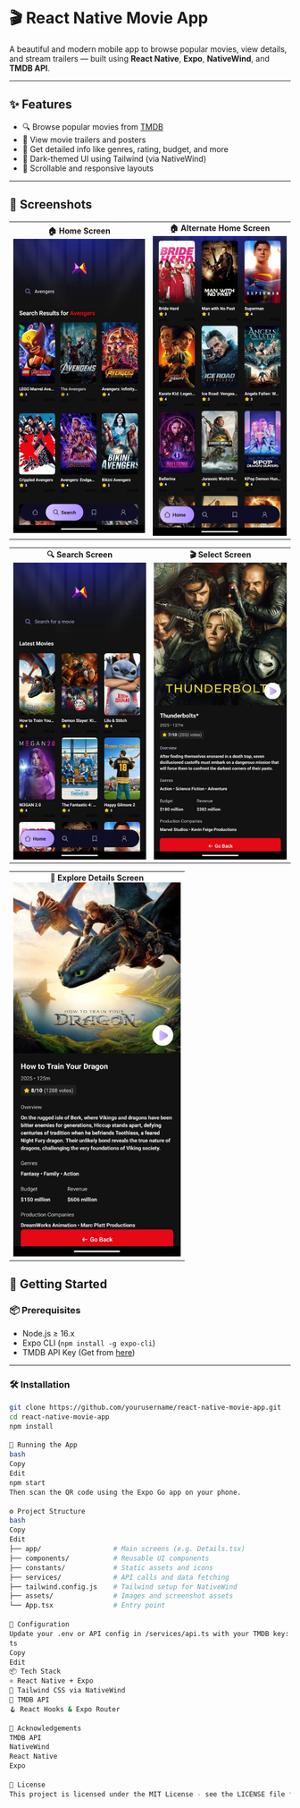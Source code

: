 # 🎬 React Native Movie App

A beautiful and modern mobile app to browse popular movies, view details, and stream trailers — built using **React Native**, **Expo**, **NativeWind**, and **TMDB API**.


---

## ✨ Features

- 🔍 Browse popular movies from [TMDB](https://www.themoviedb.org/)
- 🎥 View movie trailers and posters
- 📄 Get detailed info like genres, rating, budget, and more
- 🎨 Dark-themed UI using Tailwind (via NativeWind)
- 🔁 Scrollable and responsive layouts

---
## 📸 Screenshots

<table>
  <tr>
    <td align="center">
      <strong>🏠 Home Screen</strong><br>
      <img src="./assets/Screenshots/Homepage.jpeg" width="300"/>
    </td>
    <td align="center">
      <strong>🏠 Alternate Home Screen</strong><br>
      <img src="./assets/Screenshots/Homepagee.jpeg" width="300"/>
    </td>
  </tr>
</table>
<table>
  <tr>
    <td align="center">
      <strong>🔍 Search Screen</strong><br>
      <img src="./assets/Screenshots/Search.jpeg" width="300"/>
    </td>
    <td align="center">
      <strong>🎬 Select Screen</strong><br>
      <img src="./assets/Screenshots/Select.jpeg" width="300"/>
    </td>
  </tr>
</table>
<table>
  <tr>
    <td align="center" colspan="2">
      <strong>🧾 Explore Details Screen</strong><br>
      <img src="./assets/Screenshots/explore.jpeg" width="300"/>
    </td>
  </tr>
</table>


## 🚀 Getting Started

### 📦 Prerequisites

- Node.js ≥ 16.x
- Expo CLI (`npm install -g expo-cli`)
- TMDB API Key (Get from [here](https://www.themoviedb.org/documentation/api))

---

### 🛠 Installation

```bash
git clone https://github.com/yourusername/react-native-movie-app.git
cd react-native-movie-app
npm install

🧪 Running the App
bash
Copy
Edit
npm start
Then scan the QR code using the Expo Go app on your phone.

⚙️ Project Structure
bash
Copy
Edit
├── app/                  # Main screens (e.g. Details.tsx)
├── components/           # Reusable UI components
├── constants/            # Static assets and icons
├── services/             # API calls and data fetching
├── tailwind.config.js    # Tailwind setup for NativeWind
├── assets/               # Images and screenshot assets
└── App.tsx               # Entry point

🔧 Configuration
Update your .env or API config in /services/api.ts with your TMDB key:
ts
Copy
Edit
📦 Tech Stack
⚛️ React Native + Expo
🎨 Tailwind CSS via NativeWind
🔌 TMDB API
🪝 React Hooks & Expo Router

🙌 Acknowledgements
TMDB API
NativeWind
React Native
Expo

📄 License
This project is licensed under the MIT License - see the LICENSE file for details.
